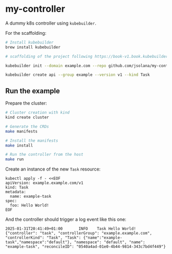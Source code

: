 # my-controller

A dummy k8s controller using `kubebuilder`.

For the scaffolding:

```bash
# Install kubebuilder
brew install kubebuilder

# scaffolding of the project following https://book-v1.book.kubebuilder.io/basics/project_creation_and_structure

kubebuilder init --domain example.com --repo github.com/jsolana/my-controller --owner "jsolana"

kubebuilder create api --group example --version v1 --kind Task
```

## Run the example

Prepare the cluster:

```bash
# Cluster creation with kind
kind create cluster

# Generate the CRDs
make manifests

# Install the manifests
make install

# Run the controller from the host
make run
```

Create an instance of the new `Task` resource:

```console
kubectl apply -f - <<EOF
apiVersion: example.example.com/v1
kind: Task
metadata:
  name: example-task
spec:
  foo: Hello World!
EOF
```

And the controller should trigger a log event like this one:

```console
2025-01-31T20:41:49+01:00       INFO    Task Hello World!       {"controller": "task", "controllerGroup": "example.example.com", "controllerKind": "Task", "Task": {"name":"example-task","namespace":"default"}, "namespace": "default", "name": "example-task", "reconcileID": "0540a4ad-01e0-4b44-9814-343c7bd4f449"}
```
